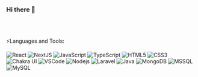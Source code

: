 ### Hi there 👋
<br/><br/>
<!--
- 🔭 I’m currently working on ...
- 🌱 I’m currently learning ...
- 👯 I’m looking to collaborate on ...
- 🤔 I’m looking for help with ...
- 💬 Ask me about ...
- 📫 How to reach me: ...
- 😄 Pronouns: ...
- ⚡ Fun fact: ...
![Tailwindcss](https://img.shields.io/badge/-Tailwind-38B2AC?style=flat-square&logo=tailwind-css&logoColor=white)
-->

⚡Languages and Tools:
  <br/>
  <p align="left">   

![React](https://img.shields.io/badge/-React-black?style=flat-square&logo=react)
![NextJS](https://img.shields.io/badge/-Next.js-black?style=flat-square&logo=next.js)
![JavaScript](https://img.shields.io/badge/-JavaScript-black?style=flat-square&logo=javascript)
![TypeScript](https://img.shields.io/badge/-TypeScript-black?style=flat-square&logo=typescript)
![HTML5](https://img.shields.io/badge/-HTML5-E34F26?style=flat-square&logo=html5&logoColor=white)
![CSS3](https://img.shields.io/badge/-CSS3-1572B6?style=flat-square&logo=css3)
![Chakra UI](https://img.shields.io/badge/-Chakra%20UI-black?style=flat-square&logo=chakra%20ui)
![VSCode](https://img.shields.io/badge/-VSCode-black?style=flat-square&logo=Visual%20Studio%20Code&logoColor=blue)
![Nodejs](https://img.shields.io/badge/-Nodejs-black?style=flat-square&logo=Node.js)
![Laravel](https://img.shields.io/badge/-Laravel-black?style=flat-square&logo=laravel)
![Java](https://img.shields.io/badge/-Java-E34A86?style=flat-square&logo=java)
![MongoDB](https://img.shields.io/badge/-MongoDB-black?style=flat-square&logo=mongodb)
![MSSQL](https://img.shields.io/badge/-MSSQL-black?style=flat-square&logo=microsoft%20sql%20server&logoColor=blue)
![MySQL](https://img.shields.io/badge/-MySQL-black?style=flat-square&logo=mysql&logoColor=white)


  


